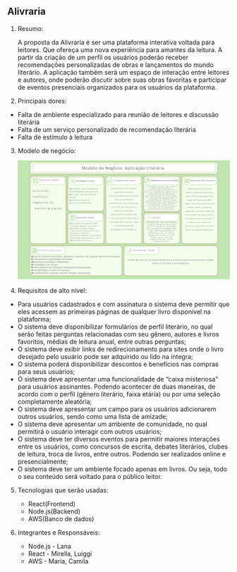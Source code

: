 ## **Alivraria**

1. Resumo:
   
   A proposta da Alivraria é ser uma plataforma interativa voltada para leitores. Que ofereça uma nova experiência para amantes da leitura. A partir da criação de um perfil os usuários poderão receber recomendações personalizadas de obras e lançamentos do mundo literário. A aplicação também será um espaço de interação entre leitores e autores, onde poderão discutir sobre suas obras favoritas e participar de eventos presenciais organizados para os usuários da plataforma.

2. Principais dores:
  - Falta de ambiente especializado para reunião de leitores e discussão literária
  - Falta de um serviço personalizado de recomendação literária
  - Falta de estímulo à leitura
   
3. Modelo de negócio:

 	![modelo de negócio](Docs/modelonegocio.jpeg)
   
4. Requisitos de alto nível:
 - Para usuários cadastrados e com assinatura o sistema deve permitir que eles acessem as primeiras páginas de qualquer livro disponível na plataforma;
 - O sistema deve disponibilizar formulários de perfil literário, no qual serão feitas perguntas relacionadas com seu gênero, autores e livros favoritos, médias de leitura anual, entre outras perguntas;
 - O sistema deve exibir links de redirecionamento para sites onde o livro desejado pelo usuário pode ser adquirido ou lido na íntegra;
 - O sistema poderá disponibilizar descontos e benefícios nas compras para seus usuários;
 - O sistema deve apresentar uma funcionalidade de “caixa misteriosa” para usuários assinantes. Podendo acontecer de duas maneiras, de acordo com o perfil (gênero literário, faixa etária) ou por uma seleção completamente aleatória;
 - O sistema deve apresentar um campo para os usuários adicionarem outros usuários, sendo como uma lista de amizade;
 - O sistema deve apresentar um ambiente de comunidade, no qual permitirá o usuário interagir com outros usuários;
 - O sistema deve ter diversos eventos para permitir maiores interações entre os usuários, como concursos de escrita, debates literários, clubes de leitura, troca de livros, entre outros. Podendo ser realizados online e presencialmente;
 - O sistema deve ter um ambiente focado apenas em livros. Ou seja, todo o seu conteúdo será voltado para o público leitor.

5. Tecnologias que serão usadas:
   - React(Frontend)
   - Node.js(Backend)
   - AWS(Banco de dados)
     
6. Integrantes e Responsáveis:
    - Node.js - Lana
    - React - Mirella, Luiggi
    - AWS - Maria, Camila
